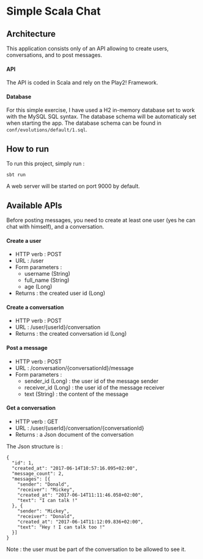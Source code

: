 # Simple Scala Chat

## Architecture

This application consists only of an API allowing to create users, conversations, and to post messages.

#### API

The API is coded in Scala and rely on the Play2! Framework.

#### Database

For this simple exercise, I have used a H2 in-memory database set to work with the MySQL SQL syntax. The database schema
will be automaticaly set when starting the app. The database schema can be found in
`conf/evolutions/default/1.sql`.

## How to run

To run this project, simply run :

    sbt run

A web server will be started on port 9000 by default.

## Available APIs

Before posting messages, you need to create at least one user (yes he can chat with himself), and a conversation.

#### Create a user

  * HTTP verb : POST
  * URL : /user
  * Form parameters :
    * username (String)
    * full_name (String)
    * age (Long)
  * Returns : the created user id (Long)

#### Create a conversation

  * HTTP verb : POST
  * URL : /user/{userId}/conversation
  * Returns : the created conversation id (Long)

#### Post a message

  * HTTP verb : POST
  * URL : /conversation/{conversationId}/message
  * Form parameters :
    * sender_id (Long) : the user id of the message sender
    * receiver_id (Long) : the user id of the message receiver
    * text (String) : the content of the message

#### Get a conversation

  * HTTP verb : GET
  * URL : /user/{userId}/conversation/{conversationId}
  * Returns : a Json document of the conversation
  
The Json structure is :

    {
      "id": 1,
      "created_at": "2017-06-14T10:57:16.095+02:00",
      "message_count": 2,
      "messages": [{
        "sender": "Donald",
        "receiver": "Mickey",
        "created_at": "2017-06-14T11:11:46.058+02:00",
        "text": "I can talk !"
      }, {
        "sender": "Mickey",
        "receiver": "Donald",
        "created_at": "2017-06-14T11:12:09.836+02:00",
        "text": "Hey ! I can talk too !"
      }]
    }

Note : the user must be part of the conversation to be allowed to see it.
